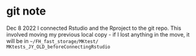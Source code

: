 # git note

Dec 8 2022 I connected Rstudio and the Rproject to the git repo. This involved moving my previous local copy - if I lost anything in the move, it will be in `~/FH_fast_storage/MKtest/ MKtests_JY_OLD_beforeConnectingRstudio`

